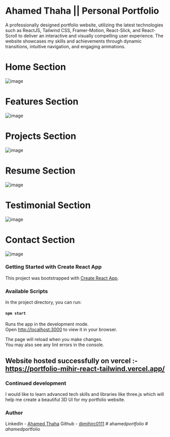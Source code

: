 
# Ahamed Thaha || Personal Portfolio
A professionally designed portfolio website, utilizing the latest technologies such as ReactJS, Tailwind CSS, Framer-Motion, React-Slick, and React-Scroll to deliver an interactive and visually compelling user experience. The website showcases my skills and achievements through dynamic transitions, intuitive navigation, and engaging animations.

# Home Section
![image](https://github.com/mihirc0111/Portfolio-Mihir-React-Tailwind/assets/84846378/9350e1a5-5546-4aba-b648-95806967fb10)

# Features Section
![image](https://github.com/mihirc0111/Portfolio-Mihir-React-Tailwind/assets/84846378/4d765cae-68fd-48ef-b4c1-4ff92d5e94db)

# Projects Section
![image](https://github.com/mihirc0111/Portfolio-Mihir-React-Tailwind/assets/84846378/0a0157d2-fe8c-4ac6-b140-3293fca6721f)

# Resume Section
![image](https://github.com/mihirc0111/Portfolio-Mihir-React-Tailwind/assets/84846378/daf0c883-3ecd-490e-9f11-35aa83ba090b)

# Testimonial Section
![image](https://github.com/mihirc0111/Portfolio-Mihir-React-Tailwind/assets/84846378/7fccc637-8c20-44fb-acea-b9a913868fd6)

# Contact Section
![image](https://github.com/mihirc0111/Portfolio-Mihir-React-Tailwind/assets/84846378/7bae7e64-8607-4962-8e56-0bbd685501eb)

### Getting Started with Create React App

This project was bootstrapped with [Create React App](https://github.com/facebook/create-react-app).

### Available Scripts

In the project directory, you can run:

#### `npm start`

Runs the app in the development mode.\
Open [http://localhost:3000](http://localhost:3000) to view it in your browser.

The page will reload when you make changes.\
You may also see any lint errors in the console.


## Website hosted successfully on vercel :- https://portfolio-mihir-react-tailwind.vercel.app/ 

### Continued development
I would like to learn advanced tech skills and libraries like three.js which will help me create a beautiful 3D UI for my portfolio website.

### Author

LinkedIn - [Ahamed Thaha](https://www.linkedin.com/in/ahamed-thaha-6a53a715b)
Github - [@mihirc0111](https://github.com/mihirc0111)
#   a h a m e d _ p o r t f o l i o  
 #   a h a m e d _ p o r t f o l i o  
 